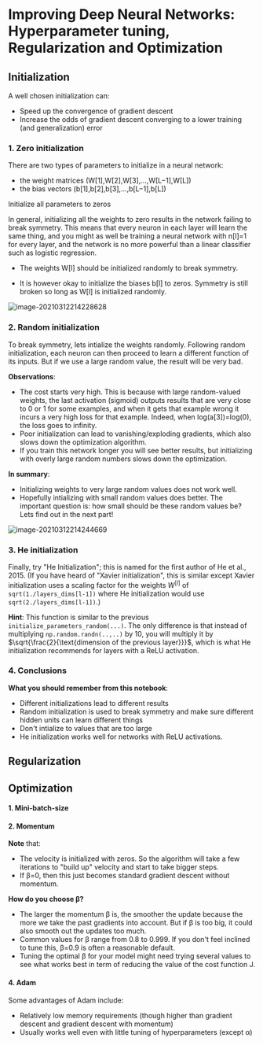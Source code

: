# Improving Deep Neural Networks: Hyperparameter tuning, Regularization and Optimization

## Initialization

A well chosen initialization can:

- Speed up the convergence of gradient descent
- Increase the odds of gradient descent converging to a lower training (and generalization) error

### 1. Zero initialization

There are two types of parameters to initialize in a neural network:

- the weight matrices (W[1],W[2],W[3],...,W[L−1],W[L])
- the bias vectors (b[1],b[2],b[3],...,b[L−1],b[L])

Initialize all parameters to zeros

In general, initializing all the weights to zero results in the network failing to break symmetry. This means that every neuron in each layer will learn the same thing, and you might as well be training a neural network with n[l]=1 for every layer, and the network is no more powerful than a linear classifier such as logistic regression.

- The weights W[l] should be initialized randomly to break symmetry. 

- It is however okay to initialize the biases b[l] to zeros. Symmetry is still broken so long as W[l] is initialized randomly.

![image-20210312214228628](https://cdn.jsdelivr.net/gh/nekomiao123/pic/img/image-20210312214228628.png)

### 2. Random initialization

To break symmetry, lets intialize the weights randomly. Following random initialization, each neuron can then proceed to learn a different function of its inputs. But if we use a large random value, the result will be  very bad.

**Observations**:

- The cost starts very high. This is because with large random-valued weights, the last activation (sigmoid) outputs results that are very close to 0 or 1 for some examples, and when it gets that example wrong it incurs a very high loss for that example. Indeed, when log(a[3])=log(0), the loss goes to infinity.
- Poor initialization can lead to vanishing/exploding gradients, which also slows down the optimization algorithm. 
- If you train this network longer you will see better results, but initializing with overly large random numbers slows down the optimization.

**In summary**:

- Initializing weights to very large random values does not work well. 
- Hopefully intializing with small random values does better. The important question is: how small should be these random values be? Lets find out in the next part!

![image-20210312214244669](https://cdn.jsdelivr.net/gh/nekomiao123/pic/img/image-20210312214244669.png)

### 3. He initialization

Finally, try "He Initialization"; this is named for the first author of He et al., 2015. (If you have heard of "Xavier initialization", this is similar except Xavier initialization uses a scaling factor for the weights $W^{[l]}$ of `sqrt(1./layers_dims[l-1])` where He initialization would use `sqrt(2./layers_dims[l-1])`.)

**Hint**: This function is similar to the previous `initialize_parameters_random(...)`. The only difference is that instead of multiplying `np.random.randn(..,..)` by 10, you will multiply it by $\sqrt{\frac{2}{\text{dimension of the previous layer}}}$, which is what He initialization recommends for layers with a ReLU activation. 

### 4. Conclusions

**What you should remember from this notebook**:

- Different initializations lead to different results
- Random initialization is used to break symmetry and make sure different hidden units can learn different things
- Don't intialize to values that are too large
- He initialization works well for networks with ReLU activations.



## Regularization



## Optimization

#### 1. Mini-batch-size

#### 2. Momentum

**Note** that:

- The velocity is initialized with zeros. So the algorithm will take a few iterations to "build up" velocity and start to take bigger steps.
- If β=0, then this just becomes standard gradient descent without momentum. 

**How do you choose β?**

- The larger the momentum β is, the smoother the update because the more we take the past gradients into account. But if β is too big, it could also smooth out the updates too much. 
- Common values for β range from 0.8 to 0.999. If you don't feel inclined to tune this, β=0.9 is often a reasonable default. 
- Tuning the optimal β for your model might need trying several values to see what works best in term of reducing the value of the cost function J.

#### 4. Adam

Some advantages of Adam include:

- Relatively low memory requirements (though higher than gradient descent and gradient descent with momentum) 
- Usually works well even with little tuning of hyperparameters (except α)